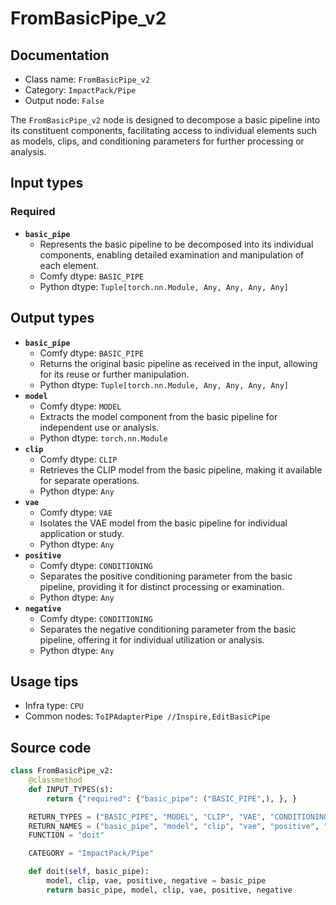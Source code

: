 # FromBasicPipe_v2
## Documentation
- Class name: `FromBasicPipe_v2`
- Category: `ImpactPack/Pipe`
- Output node: `False`

The `FromBasicPipe_v2` node is designed to decompose a basic pipeline into its constituent components, facilitating access to individual elements such as models, clips, and conditioning parameters for further processing or analysis.
## Input types
### Required
- **`basic_pipe`**
    - Represents the basic pipeline to be decomposed into its individual components, enabling detailed examination and manipulation of each element.
    - Comfy dtype: `BASIC_PIPE`
    - Python dtype: `Tuple[torch.nn.Module, Any, Any, Any, Any]`
## Output types
- **`basic_pipe`**
    - Comfy dtype: `BASIC_PIPE`
    - Returns the original basic pipeline as received in the input, allowing for its reuse or further manipulation.
    - Python dtype: `Tuple[torch.nn.Module, Any, Any, Any, Any]`
- **`model`**
    - Comfy dtype: `MODEL`
    - Extracts the model component from the basic pipeline for independent use or analysis.
    - Python dtype: `torch.nn.Module`
- **`clip`**
    - Comfy dtype: `CLIP`
    - Retrieves the CLIP model from the basic pipeline, making it available for separate operations.
    - Python dtype: `Any`
- **`vae`**
    - Comfy dtype: `VAE`
    - Isolates the VAE model from the basic pipeline for individual application or study.
    - Python dtype: `Any`
- **`positive`**
    - Comfy dtype: `CONDITIONING`
    - Separates the positive conditioning parameter from the basic pipeline, providing it for distinct processing or examination.
    - Python dtype: `Any`
- **`negative`**
    - Comfy dtype: `CONDITIONING`
    - Separates the negative conditioning parameter from the basic pipeline, offering it for individual utilization or analysis.
    - Python dtype: `Any`
## Usage tips
- Infra type: `CPU`
- Common nodes: `ToIPAdapterPipe //Inspire,EditBasicPipe`


## Source code
```python
class FromBasicPipe_v2:
    @classmethod
    def INPUT_TYPES(s):
        return {"required": {"basic_pipe": ("BASIC_PIPE",), }, }

    RETURN_TYPES = ("BASIC_PIPE", "MODEL", "CLIP", "VAE", "CONDITIONING", "CONDITIONING")
    RETURN_NAMES = ("basic_pipe", "model", "clip", "vae", "positive", "negative")
    FUNCTION = "doit"

    CATEGORY = "ImpactPack/Pipe"

    def doit(self, basic_pipe):
        model, clip, vae, positive, negative = basic_pipe
        return basic_pipe, model, clip, vae, positive, negative

```
